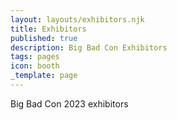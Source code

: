 ```yaml
---
layout: layouts/exhibitors.njk
title: Exhibitors
published: true
description: Big Bad Con Exhibitors 
tags: pages
icon: booth
_template: page
---
```



Big Bad Con 2023 exhibitors
